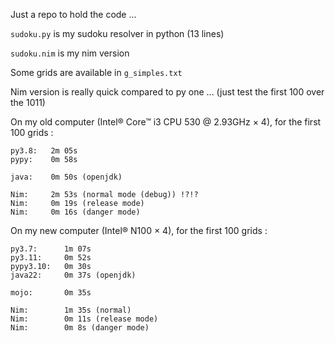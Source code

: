 Just a repo to hold the code ...

`sudoku.py` is my sudoku resolver in python (13 lines)

`sudoku.nim` is my nim version

Some grids are available in `g_simples.txt`

Nim version is really quick compared to py one ...
(just test the first 100 over the 1011)

On my old computer (Intel® Core™ i3 CPU 530 @ 2.93GHz × 4), for the first 100 grids :

```
py3.8:   2m 05s
pypy:    0m 58s

java:    0m 50s (openjdk)

Nim:     2m 53s (normal mode (debug)) !?!?
Nim:     0m 19s (release mode)
Nim:     0m 16s (danger mode)
```

On my new computer (Intel® N100 × 4), for the first 100 grids :

```
py3.7:      1m 07s
py3.11:     0m 52s
pypy3.10:   0m 30s
java22:     0m 37s (openjdk)

mojo:       0m 35s

Nim:        1m 35s (normal)
Nim:        0m 11s (release mode)
Nim:        0m 8s (danger mode)
```